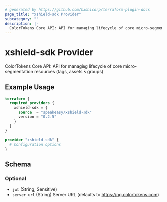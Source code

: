 ```yaml
---
# generated by https://github.com/hashicorp/terraform-plugin-docs
page_title: "xshield-sdk Provider"
subcategory: ""
description: |-
  ColorTokens Core API: API for managing lifecycle of core micro-segmentation resources (tags, assets & groups)
---
```


# xshield-sdk Provider

ColorTokens Core API: API for managing lifecycle of core micro-segmentation resources (tags, assets & groups)

## Example Usage

```terraform
terraform {
  required_providers {
    xshield-sdk = {
      source  = "speakeasy/xshield-sdk"
      version = "0.2.5"
    }
  }
}

provider "xshield-sdk" {
  # Configuration options
}
```

<!-- schema generated by tfplugindocs -->
## Schema

### Optional

- `jwt` (String, Sensitive)
- `server_url` (String) Server URL (defaults to https://ng.colortokens.com)
